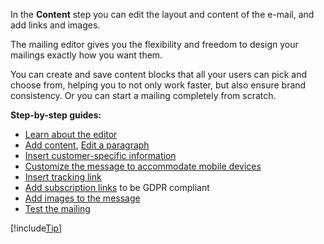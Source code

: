 <!-- markdownlint-disable-file MD041 -->
In the **Content** step you can edit the layout and content of the e-mail, and add links and images.

The mailing editor gives you the flexibility and freedom to design your mailings exactly how you want them.

You can create and save content blocks that all your users can pick and choose from, helping you to not only work faster, but also ensure brand consistency. Or you can start a mailing completely from scratch.

**Step-by-step guides:**

* [Learn about the editor][1]
* [Add content][3], [Edit a paragraph][4]
* [Insert customer-specific information][5]
* [Customize the message to accommodate mobile devices][6]
* [Insert tracking link][11]
* [Add subscription links][8] to be GDPR compliant
* [Add images to the message][10]
* [Test the mailing][7]

[!include[Tip](tip-mailing-save-draft.md)]

<!-- Referenced links -->
[1]: ../../../../learn/editor.md
[3]: ../../../../learn/add-content.md
[4]: ../../../../learn/edit-paragraph.md
[5]: ../../../../learn/add-merge-tag.md
[6]: ../../../../learn/customize-for-mobile.md
[10]: ../../../../learn/insert-images-in-message.md
[11]: ../../../../tracked-links/learn/add-tracked-link-to-msg.md
[8]: ../add-unsubscribe-link.md
[7]: ../send-test-email.md

<!-- Referenced images -->


